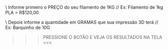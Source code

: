 \\ Informe primeiro o PREÇO do seu filamento de 1KG //
Ex: Filamento de 1kg PLA = R$120,00

\\ Depois informe a quantidade em GRAMAS que sua impressão 3D terá //
Ex: Barquinho de 10G

>>> PRESSIONE O BOTÃO E VEJA OS RESULTADOS NA TELA <<<
